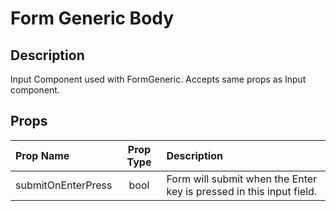 # Form Generic Body

## Description

Input Component used with FormGeneric. Accepts same props as Input component.

## Props

| Prop Name | Prop Type | Description |
| :-------- | :-------: | :---------- |
| submitOnEnterPress | bool | Form will submit when the Enter key is pressed in this input field. |
